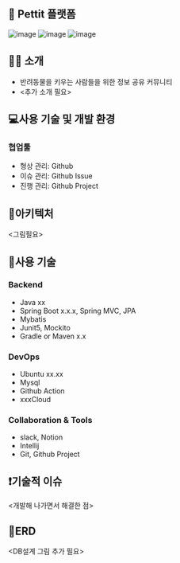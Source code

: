 ## 🐶 Pettit 플랫폼

![image](https://user-images.githubusercontent.com/70564639/188256148-eb7ac493-f229-47d1-90da-095ca4212939.png) ![image](https://user-images.githubusercontent.com/70564639/188256151-417ca3ab-2166-4b18-a409-de0746bdfb61.png) ![image](https://user-images.githubusercontent.com/70564639/188256152-89a46f08-b52a-4129-b40b-af4f32918447.png)




## 💁‍♀️ 소개

- 반려동물을 키우는 사람들을 위한 정보 공유 커뮤니티
- <추가 소개 필요>

## 💻사용 기술 및 개발 환경

### 협업툴

- 형상 관리: Github
- 이슈 관리: Github Issue
- 진행 관리: Github Project

## 🌌아키텍처

<그림필요>

## 🔧사용 기술

### Backend

- Java xx
- Spring Boot x.x.x, Spring MVC, JPA
- Mybatis
- Junit5, Mockito
- Gradle or Maven x.x

### DevOps

- Ubuntu xx.xx
- Mysql
- Github Action
- xxxCloud

### Collaboration & Tools

- slack, Notion
- Intellij
- Git, Github Project

## ❗기술적 이슈

<개발해 나가면서 해결한 점>

## 📖ERD

<DB설계 그림 추가 필요>
